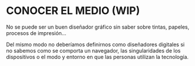 # CONOCER EL MEDIO \(WIP\)

No se puede ser un buen diseñador gráfico sin saber sobre tintas, papeles, procesos de impresión…

Del mismo modo no deberíamos definirnos como diseñadores digitales si no sabemos como se comporta un navegador, las singularidades de los dispositivos o el modo y entorno en que las personas utilizan la tecnología.

